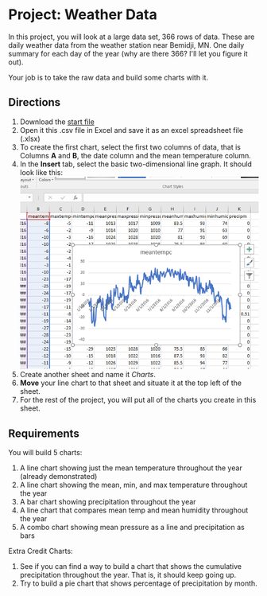 # Project: Weather Data

In this project, you will look at a large data set, 366 rows of data. These are daily weather data from the weather station near Bemidji, MN. One daily summary for each day of the year (why are there 366? I'll let you figure it out).

Your job is to take the raw data and build some charts with it. 

## Directions

1. Download the [start file](http://erickuha.com/primer/excel_resources/weather.csv)
1. Open it this .csv file in Excel and save it as an excel spreadsheet file (.xlsx)
1. To create the first chart, select the first two columns of data, that is Columns **A** and **B**, the date column and the mean temperature column.
1. In the **Insert** tab, select the basic two-dimensional line graph. It should look like this: <br> ![1][1]
1. Create another sheet and name it *Charts*.
1. **Move** your line chart to that sheet and situate it at the top left of the sheet.
1. For the rest of the project, you will put all of the charts you create in this sheet.

## Requirements

You will build 5 charts:

1. A line chart showing just the mean temperature throughout the year (already demonstrated)
1. A line chart showing the mean, min, and max temperature throughout the year
1. A bar chart showing precipitation throughout the year
1. A line chart that compares mean temp and mean humidity throughout the year
1. A combo chart showing mean pressure as a line and precipitation as bars

Extra Credit Charts:

1. See if you can find a way to build a chart that shows the cumulative precipitation throughout the year. That is, it should keep going up.
1. Try to build a pie chart that shows percentage of precipitation by month.

<!-- images -->

[1]: images/project_chart/1.png
